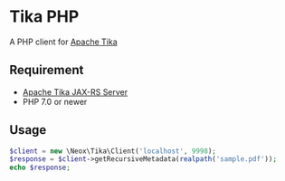 # Tika PHP

A PHP client for [Apache Tika](https://tika.apache.org/)

## Requirement

- [Apache Tika JAX-RS Server](https://github.com/apache/tika/tree/master/tika-server)
- PHP 7.0 or newer


## Usage


```php
$client = new \Neox\Tika\Client('localhost', 9998);
$response = $client->getRecursiveMetadata(realpath('sample.pdf'));
echo $response;
```
